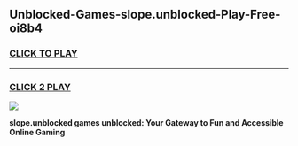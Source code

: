 
## Unblocked-Games-slope.unblocked-Play-Free-oi8b4
<h3>
<a href="https://premium76.site?title=slope.unblocked&ref=23A">CLICK TO PLAY</a></h3>
<hr>

<h3>
<a href="https://premium76.site?title=slope.unblocked&ref=23A">CLICK 2 PLAY</a>
  
</h3>

<a href="https://premium76.site?title=slope.unblocked&ref=23A"><img src="https://clearcache.store/games.png"></a>


**slope.unblocked games unblocked: Your Gateway to Fun and Accessible Online Gaming**
